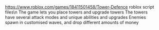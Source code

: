  https://www.roblox.com/games/18411501458/Tower-Defence 
 roblox script files\n
 The game lets you place towers and upgrade towers
 The towers have several attack modes and unique abilities and upgrades
 Enemies spawn in customised waves, and drop different amounts of money
